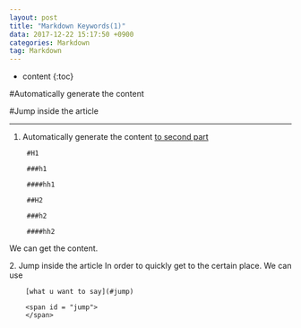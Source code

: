 ```yaml
---
layout: post
title: "Markdown Keywords(1)"
data: 2017-12-22 15:17:50 +0900
categories: Markdown
tag: Markdown
---
```


* content
{:toc}


#Automatically generate the content

#Jump inside the article

------------------------------------


1. Automatically generate the content
[to second part](#2)

		#H1

		###h1

		####hh1

		##H2

		###h2

		####hh2

We can get the content.

<span id = "2">
2. Jump inside the article
</span>
In order to quickly get to the certain place.
We can use 

		[what u want to say](#jump)

		<span id = "jump">
		</span>
 
            